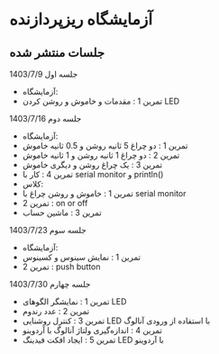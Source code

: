 # آزمایشگاه ریزپردازنده
## جلسات منتشر شده
جلسه اول 1403/7/9
* آزمایشگاه:
* تمرین 1 : مقدمات و خاموش و روشن کردن LED
  
جلسه دوم 1403/7/16
* آزمایشگاه:
* تمرین 1 : دو چراغ 5 ثانیه روشن و 0.5 ثانیه خاموش
* تمرین 2 : دو چراغ 1 ثانیه روشن و 1 ثانیه خاموش
* تمرین 3 : یک چراغ روشن و دیگری خاموش
* تمرین 4 : کار با serial monitor و println()
* کلاس:
* تمرین 1 : خاموش و روشن چراغ با serial monitor
* تمرین 2 : on or off
* تمرین 3 : ماشین حساب

جلسه سوم 1403/7/23
* آزمایشگاه:
* تمرین 1 : نمایش سینوس و کسینوس
* تمرین 2 : push button

جلسه چهارم 1403/7/30
* تمرین 1 : نمایشگر الگوهای LED 
* تمرین 2 : عدد رندوم
* تمرین 3 : کنترل روشنایی LED با استفاده از ورودی آنالوگ
* تمرین 4 :  اندازه‌گیری ولتاژ آنالوگ با آردوینو
* تمرین 5 : ایجاد افکت فیدینگ LED با آردوینو

